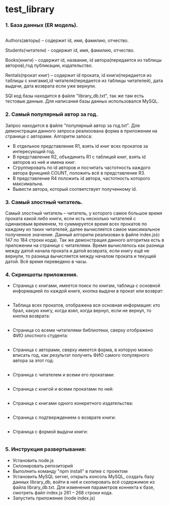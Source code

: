 # test_library
### 1. База данных (ER модель).
<img src="https://github.com/DR-Dock/test_library/blob/main/images/%D1%81%D1%85%D0%B5%D0%BC%D0%B0.png" alt="">

Authors(авторы) – содержит id, имя, фамилию, отчество.

Students(читатели) - содержит id, имя, фамилию, отчество.

Books(книги) - содержит id, название, id автора(передается из таблицы авторов),год публикации, издательство.

Rentals(прокат книг) – содержит id проката, id книги(передается из таблицы с книгами),id читателя(передается из таблицы читателей), дата выдачи, дата возврата если уже вернули.

SQl код базы находится в файле "library_db.txt", так же там есть тестовые данные. Для написания базы данных использовался MySQL.
### 2. Самый популярный автор за год.
Запрос находится в файле "популярный автор за год.txt". Для демонстрации данного запроса реализована форма в приложении на странице с авторами.
Алгоритм запоса:
* В отдельное представление R1, взять id книг всех прокатов за интересующий год.
* В представление R2, объединить R1 с таблицей книг, взять id авторов из неё и имена книг.
* Сгруппировать по  id авторов и посчитать частотность каждого автора функцией COUNT, положить всё в представление R3.
* В представление R4 положить id автора, частотность которого максимальна.
* Вывести автора, который соответствует полученному id.
### 3. Самый злостный читатель.	
Самый злостный читатель – читатель, у которого самое большое время проката какой либо книги, если есть несколько читателей с одинаковым временем, то суммируется время всех прокатов по каждому из таких читателей, далее вычисляется самое максимальное полученное значение. Данный алгоритм реализован в файле index.js(с 147 по 184 строки кода). Так же демонстрация данного алгоритма есть в приложении на странице с читателями. Время вычислялось как разница между датой начала проката и датой возврата, если книгу ещё не вернули, то разница вычисляется между началом проката и текущей датой. Всё время переведено в часы.
### 4. Скриншоты приложения.
* Страница с книгами, имеется поиск по книгам, таблица с основной информацией по каждой книге, кнопка выдачи в прокат или возврат:
<img src="https://github.com/DR-Dock/test_library/blob/main/images/%D0%BF%D1%80%D0%B8%D0%BB%D0%BE%D0%B6%D0%B5%D0%BD%D0%B8%D0%B50.PNG" alt="">

* Таблица всех прокатов, отображена вся основная информация: кто брал, какую книгу, когда взял, когда вернул, если не вернул, то кнопка возврата:
<img src="https://github.com/DR-Dock/test_library/blob/main/images/%D0%BF%D1%80%D0%B8%D0%BB%D0%BE%D0%B6%D0%B5%D0%BD%D0%B8%D0%B51.PNG" alt="">

* Страница со всеми читателями библиотеки, сверху отображено ФИО злостного студента:
<img src="https://github.com/DR-Dock/test_library/blob/main/images/%D0%BF%D1%80%D0%B8%D0%BB%D0%BE%D0%B6%D0%B5%D0%BD%D0%B8%D0%B52.PNG" alt="">

* Страница с авторами, сверху имеется форма, в которую можно вписать год, как результат получить ФИО самого популярного автора за этот год:
<img src="https://github.com/DR-Dock/test_library/blob/main/images/%D0%BF%D1%80%D0%B8%D0%BB%D0%BE%D0%B6%D0%B5%D0%BD%D0%B8%D0%B53.PNG" alt="">

* Страница с читателем и всеми его прокатами:
<img src="https://github.com/DR-Dock/test_library/blob/main/images/%D0%BF%D1%80%D0%B8%D0%BB%D0%BE%D0%B6%D0%B5%D0%BD%D0%B8%D0%B54.PNG" alt="">

* Страница с книгой и всеми прокатами по ней:
<img src="https://github.com/DR-Dock/test_library/blob/main/images/%D0%BF%D1%80%D0%B8%D0%BB%D0%BE%D0%B6%D0%B5%D0%BD%D0%B8%D0%B55.PNG" alt="">

* Страница с книгами одного конкретного издательства:
<img src="https://github.com/DR-Dock/test_library/blob/main/images/%D0%BF%D1%80%D0%B8%D0%BB%D0%BE%D0%B6%D0%B5%D0%BD%D0%B8%D0%B56.PNG" alt="">

* Страница с подтверждением о возврате книги:
<img src="https://github.com/DR-Dock/test_library/blob/main/images/%D0%BF%D1%80%D0%B8%D0%BB%D0%BE%D0%B6%D0%B5%D0%BD%D0%B8%D0%B57.PNG" alt="">

* Страница с формой выдачи книги:
<img src="https://github.com/DR-Dock/test_library/blob/main/images/%D0%BF%D1%80%D0%B8%D0%BB%D0%BE%D0%B6%D0%B5%D0%BD%D0%B8%D0%B58.PNG" alt="">

### 5. Инструкция развертывания:
* Установить node.js
* Склонировать репозиторий
* Выполнить команду "npm install" в папке с проектом 
* Установить MySQL server, открыть консоль MySQL, создать базу данных library_db, войти в неё и скопировать всё содержимое из файла library_db.txt. Для изменения параметров коннекта к базе, смотреть файл index.js  261 – 268 строки кода.
* Запустить приложение (node index.js)
